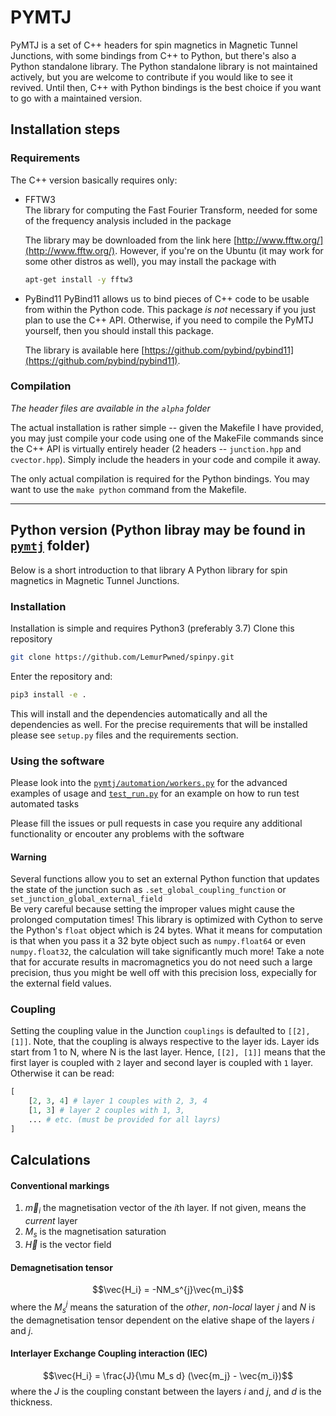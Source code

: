 # PYMTJ

PyMTJ is a set of C++ headers for spin magnetics in Magnetic Tunnel Junctions, with some bindings from C++ to Python, but there's also a Python standalone library. The Python standalone library is not maintained actively, but you are welcome to contribute if you would like to see it revived. Until then, C++ with Python bindings is the best choice if you want to go with a maintained version.


## Installation steps

### Requirements 
The C++ version basically requires only:  
* FFTW3  
  The library for computing the Fast Fourier Transform, needed for some of the frequency analysis included in the package

  The library may be downloaded from the link here [http://www.fftw.org/](http://www.fftw.org/).
  However, if you're on the Ubuntu (it may work for some other distros as well), you may install the package with 
  ```bash
  apt-get install -y fftw3 
  ```

* PyBind11 
  PyBind11 allows us to bind pieces of C++ code to be usable from within the Python code.
  This package *is not* necessary if you just plan to use the C++ API. Otherwise, if you  need to compile the PyMTJ yourself, then you should install this package.

  The library is available here [https://github.com/pybind/pybind11](https://github.com/pybind/pybind11).


### Compilation
_The header files are available in the `alpha` folder_

The actual installation is rather simple -- given the Makefile I have provided, you may just compile your code using one of the MakeFile commands since the C++ API is virtually entirely header (2 headers -- `junction.hpp` and `cvector.hpp`). Simply include the headers in your code and compile it away.

The only actual compilation is required for the Python bindings. You may want to use the `make python` command from the Makefile.








------------------

## Python version (Python libray may be found in [`pymtj`](pymtj/) folder)
Below is a short introduction to that library
A Python library for spin magnetics in Magnetic Tunnel Junctions.

### Installation
Installation is simple and requires Python3 (preferably 3.7)
Clone this repository
```bash 
git clone https://github.com/LemurPwned/spinpy.git
```
Enter the repository and: 
```bash 
pip3 install -e .
```
This will install and the dependencies automatically and all the dependencies as well.
For the precise requirements that will be installed please see `setup.py` files and the 
requirements section.


### Using the software
Please look into the [`pymtj/automation/workers.py`](pymtj/automation/workers.py) for the advanced examples of usage 
and [`test_run.py`](test_run.py) for an example on how to run test automated tasks

Please fill the issues or pull requests in case you require any additional functionality 
or encouter any problems with the software
#### Warning

Several functions allow you to set an external
Python function that updates the state of the junction
such as `.set_global_coupling_function` or `set_junction_global_external_field`  
Be very careful because setting the improper values might cause the prolonged computation times!
This library is optimized with Cython to serve the Python's `float` object which is 24 bytes. What it means for computation is that when you pass it a 32 byte object such as `numpy.float64` or even `numpy.float32`, the calculation will take significantly much more!
Take a note that for accurate results in macromagnetics you do not need such a large precision, thus you might be well off with this precision loss, expecially for the external field values.

### Coupling 

Setting the coupling value in the Junction `couplings` is defaulted to `[[2], [1]]`. Note, that the coupling is always respective to the layer ids. Layer ids start from 1 to N, where N is the last layer. Hence, `[[2], [1]]` means that the first layer is coupled with `2` layer and second layer is coupled with `1` layer.
Otherwise it can be read:
```python
[    
    [2, 3, 4] # layer 1 couples with 2, 3, 4
    [1, 3] # layer 2 couples with 1, 3,
    ... # etc. (must be provided for all layrs)
]
```

## **Calculations**

#### Conventional markings   
1. $\vec{m}_i$      the magnetisation vector of the $i$th layer. If not given, means the *current* layer 
2. $M_s$            is the magnetisation saturation 
3. $\vec{H}$        is the vector field  
#### Demagnetisation tensor 
$$\vec{H_i} = -NM_s^{j}\vec{m_i}$$
where the $M_s^{j}$ means the saturation of the *other*, *non-local* layer $j$ and $N$ is the demagnetisation tensor dependent on the elative shape of the layers $i$ and $j$.

#### Interlayer Exchange Coupling interaction (IEC)

$$\vec{H_i} = \frac{J}{\mu M_s d} (\vec{m_j} - \vec{m_i})$$
where the $J$ is the coupling constant between the layers $i$ and $j$, and $d$ is the thickness.